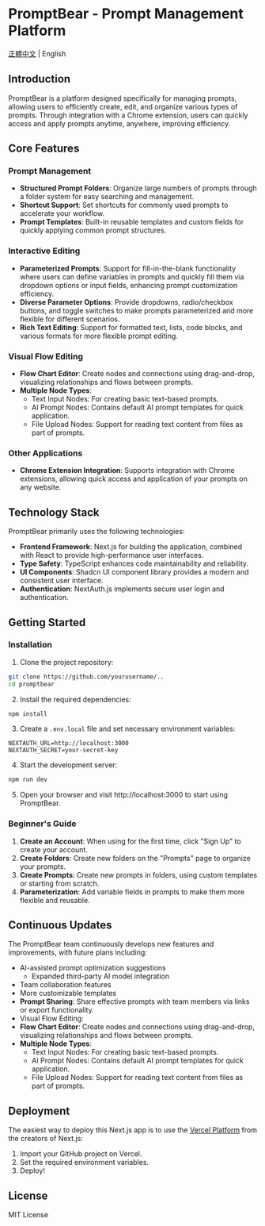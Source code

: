 # PromptBear - Prompt Management Platform

[正體中文](./README.zh-TW.md) | English

## Introduction

PromptBear is a platform designed specifically for managing prompts, allowing users to efficiently create, edit, and organize various types of prompts. Through integration with a Chrome extension, users can quickly access and apply prompts anytime, anywhere, improving efficiency.

## Core Features

### Prompt Management

- **Structured Prompt Folders**: Organize large numbers of prompts through a folder system for easy searching and management.
- **Shortcut Support**: Set shortcuts for commonly used prompts to accelerate your workflow.
- **Prompt Templates**: Built-in reusable templates and custom fields for quickly applying common prompt structures.

### Interactive Editing

- **Parameterized Prompts**: Support for fill-in-the-blank functionality where users can define variables in prompts and quickly fill them via dropdown options or input fields, enhancing prompt customization efficiency.
- **Diverse Parameter Options**: Provide dropdowns, radio/checkbox buttons, and toggle switches to make prompts parameterized and more flexible for different scenarios.
- **Rich Text Editing**: Support for formatted text, lists, code blocks, and various formats for more flexible prompt editing.

### Visual Flow Editing

- **Flow Chart Editor**: Create nodes and connections using drag-and-drop, visualizing relationships and flows between prompts.
- **Multiple Node Types**:
  - Text Input Nodes: For creating basic text-based prompts.
  - AI Prompt Nodes: Contains default AI prompt templates for quick application.
  - File Upload Nodes: Support for reading text content from files as part of prompts.

### Other Applications

- **Chrome Extension Integration**: Supports integration with Chrome extensions, allowing quick access and application of your prompts on any website.

## Technology Stack

PromptBear primarily uses the following technologies:

- **Frontend Framework**: Next.js for building the application, combined with React to provide high-performance user interfaces.
- **Type Safety**: TypeScript enhances code maintainability and reliability.
- **UI Components**: Shadcn UI component library provides a modern and consistent user interface.
- **Authentication**: NextAuth.js implements secure user login and authentication.

## Getting Started

### Installation

1. Clone the project repository:

```bash
git clone https://github.com/yourusername/..
cd promptbear
```

2. Install the required dependencies:

```bash
npm install
```

3. Create a `.env.local` file and set necessary environment variables:

```
NEXTAUTH_URL=http://localhost:3000
NEXTAUTH_SECRET=your-secret-key
```

4. Start the development server:

```bash
npm run dev
```

5. Open your browser and visit http://localhost:3000 to start using PromptBear.

### Beginner's Guide

1. **Create an Account**: When using for the first time, click "Sign Up" to create your account.
2. **Create Folders**: Create new folders on the "Prompts" page to organize your prompts.
3. **Create Prompts**: Create new prompts in folders, using custom templates or starting from scratch.
5. **Parameterization**: Add variable fields in prompts to make them more flexible and reusable.

## Continuous Updates

The PromptBear team continuously develops new features and improvements, with future plans including:

- AI-assisted prompt optimization suggestions
  - Expanded third-party AI model integration
- Team collaboration features
- More customizable templates
- **Prompt Sharing**: Share effective prompts with team members via links or export functionality.
- Visual Flow Editing:
- **Flow Chart Editor**: Create nodes and connections using drag-and-drop, visualizing relationships and flows between prompts.
- **Multiple Node Types**:
  - Text Input Nodes: For creating basic text-based prompts.
  - AI Prompt Nodes: Contains default AI prompt templates for quick application.
  - File Upload Nodes: Support for reading text content from files as part of prompts.

## Deployment

The easiest way to deploy this Next.js app is to use the [Vercel Platform](https://vercel.com/new?utm_medium=default-template&filter=next.js&utm_source=create-next-app&utm_campaign=create-next-app-readme) from the creators of Next.js:

1. Import your GitHub project on Vercel.
2. Set the required environment variables.
3. Deploy!


## License

MIT License
